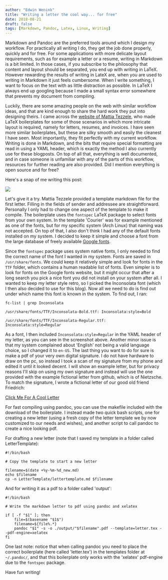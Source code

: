 ```yaml
---
author: "Edwin Wenink"
title: "Writing a letter the cool way... for free"
date: 2018-08-21
draft: false
tags: [Markdown, Pandoc, Latex, Linux, Writing]
---
```


Markdown and Pandoc are the preferred tools around which I design my workflow. For practically all writing I do, they get the job done properly, quickly and for free. For some applications with more delicate layout requirements, such as for example a letter or a resume, writing in Markdown is a bit limited. In those cases, if you subscribe to the philosophy that content and layout should be separated, you end up with writing in LaTeX. However rewarding the results of writing in LateX are, when you are used to writing in Markdown it just feels cumbersome. When I write something, I want to focus on the text with as little distraction as possible. In LaTeX I always end up googling because I made a small syntax error somewhere that prevents my document from compiling.

Luckily, there are some amazing people on the web with similar workflow ideas, and that are kind enough to share the hard work they put into designing theirs. I came across the [website of Mattia Tezzele](http://mrzool.cc/tex-boilerplates/), who made LaTeX boilerplates for some of those scenarios in which more intricate layout is required, namely for letters, resumes, and invoices. I have seen more similar boilerplates, but these are silky smooth and easily the cleanest I have seen. Most importantly, they fit perfectly with my current workflow. Writing is done in Markdown, and the bits that require special formatting are read in using a YAML header, which is exactly the method I also currently use for these blogposts. On top of all that, everything is well documented, and in case someone is unfamiliar with any of the parts of this workflow, resources for further reading are also provided. Did I mention everything is open source and for free?

Here's a snap of me writing this post: 

![](/images/10-blog/screen.png)

Let's give it a try. Mattia Tezzele provided a template markdown file for the first letter. Filling in the fields of sender and addressee are straightforward. Personally I only had to change one aspect of the template to make it compile. The boilerplate uses the `fontspec` LaTeX package to select fonts from your own system. In the template 'Courier' was for example mentioned as one of the fonts, but for my specific system (Arch Linux) that naming was not accepted. On top of that, I also don't think I had any of the default fonts installed on my system. I decided to keep it simple and choose a font from the large database of freely available [Google fonts](https://fonts.google.com/). 

Since the `fontspec` package uses system native fonts, I only needed to find the correct name of the font I wanted in my system. Fonts are saved in `/usr/share/fonts`. We could keep it relatively simple and look for fonts in the `TTF` folder, which contains a human readable list of fonts. Even simpler is to look for fonts on the Google fonts website, but it might occur that after a long search you pick a nice font you did not install on your system after all. I wanted to keep my letter style retro, so I picked the Inconsolata font (which I then also decided to use for this blog). Now all we need to do is find out under which name this font is known in the system. To find out, I ran:

```[Bash] 
fc-list | grep Inconsolata

/usr/share/fonts/TTF/Inconsolata-Bold.ttf: Inconsolata:style=Bold

/usr/share/fonts/TTF/Inconsolata-Regular.ttf: Inconsolata:style=Regular
```

As a font, I then included `Inconsolata:style=Regular` in the YAML header of my letter, as you can see in the screenshot above. Another minor issue is that my system complained about 'English' not being a valid language choice, so I changed it to `en-US`. The last thing you want to do for sure is make a pdf of your very own digital signature. I do not have hardware to draw on the pc, so instead I took a scan of my signature from my phone and edited it until it looked decent. I will show an example letter, but for privacy reasons I'll skip on using my own signature and instead will use the one provided with the example fictional letter from github, which is of Nietzsche. To match the signature, I wrote a fictional letter of our good old friend Friedrich:

[Click Me For A Cool Letter](/images/10-blog/Nietzsche_Letter.pdf)

For fast compiling using pandoc, you can use the makefile included with the download of the boilerplate. I instead made two quick bash scripts, one for creating a new letter (using a fresh copy of the letter template we by now customized to our needs and wishes), and another script to call pandoc to create a nice looking pdf.

For drafting a new letter (note that I saved my template in a folder called LetterTemplate):

```[Bash]
#!/bin/bash

# Copy the template to start a new letter

filename=$(date +%y-%m-%d_new.md)
echo $filename
cp -n LetterTemplate/lettertemplate.md $filename
```

And for writing it as a pdf to a folder called 'output':

```[Bash]
#!/bin/bash

# Write the markdown letter to pdf using pandoc and xelatex

if [ -f "$1" ]; then
    file=$(basename "$1$")
    filename=${file%.*}
    pandoc "$1" -s -o ./output/"$filename".pdf --template=letter.tex --pdf-engine=xelatex
fi
```

One last note: notice that when calling pandoc you need to place the correct boilerplate (here called 'letter.tex') in the templates folder at `~/.pandoc/`, and that this boilerplate only works with the 'xelatex' pdf-engine due to the `fontspec` package.

Have fun writing!


